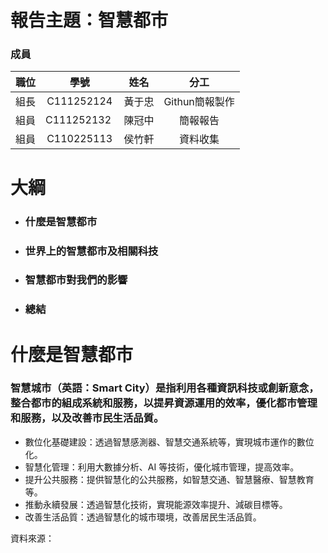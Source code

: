 報告主題：智慧都市
===

### 成員
| 職位 | 學號 | 姓名 | 分工 |
| :--: | :--: |:--:| :--: |
| 組長  | C111252124 | 黃于忠 | Githun簡報製作 |
| 組員  | C111252132 | 陳冠中 | 簡報報告 |
| 組員  | C110225113 | 侯竹軒 | 資料收集 |

# 大綱
* ### 什麼是智慧都市
* ### 世界上的智慧都市及相關科技
* ### 智慧都市對我們的影響
* ### 總結

# 什麼是智慧都市

### 智慧城市（英語：Smart City）是指利用各種資訊科技或創新意念，整合都市的組成系統和服務，以提昇資源運用的效率，優化都市管理和服務，以及改善市民生活品質。
* 數位化基礎建設：透過智慧感測器、智慧交通系統等，實現城市運作的數位化。
* 智慧化管理：利用大數據分析、AI 等技術，優化城市管理，提高效率。
* 提升公共服務：提供智慧化的公共服務，如智慧交通、智慧醫療、智慧教育等。
* 推動永續發展：透過智慧化技術，實現能源效率提升、減碳目標等。
* 改善生活品質：透過智慧化的城市環境，改善居民生活品質。


資料來源：
